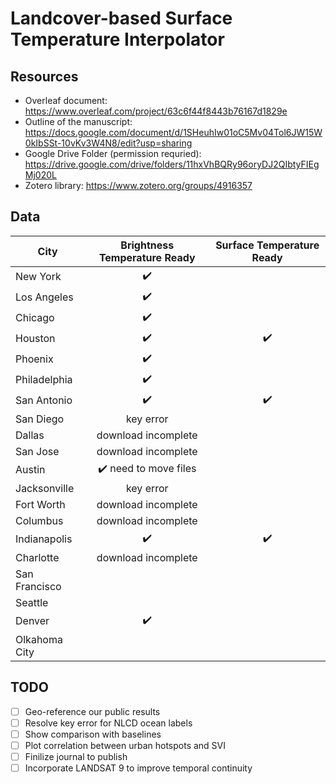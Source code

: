 # Landcover-based Surface Temperature Interpolator

## Resources 
* Overleaf document: https://www.overleaf.com/project/63c6f44f8443b76167d1829e
* Outline of the manuscript: https://docs.google.com/document/d/1SHeuhIw01oC5Mv04Tol6JW15W0kIbSSt-10vKv3W4N8/edit?usp=sharing
* Google Drive Folder (permission requried): https://drive.google.com/drive/folders/11hxVhBQRy96oryDJ2QIbtyFIEgMj020L 
* Zotero library: https://www.zotero.org/groups/4916357

## Data
| City | Brightness Temperature Ready | Surface Temperature Ready |
| --- | :---: | :---:|
| New York | :heavy_check_mark: | |
| Los Angeles | :heavy_check_mark: | |
| Chicago | :heavy_check_mark: | |
| Houston | :heavy_check_mark: |:heavy_check_mark:|
| Phoenix | :heavy_check_mark: | |
| Philadelphia |:heavy_check_mark:| |
| San Antonio |:heavy_check_mark:|:heavy_check_mark: |
| San Diego |key error| |
| Dallas |download incomplete| |
| San Jose |download incomplete| |
| Austin |:heavy_check_mark: need to move files| |
| Jacksonville |key error| |
| Fort Worth |download incomplete| |
| Columbus |download incomplete| |
| Indianapolis |:heavy_check_mark:|:heavy_check_mark:|
| Charlotte |download incomplete| |
| San Francisco | | |
| Seattle | | |
| Denver | :heavy_check_mark:| |
| Olkahoma City | | |

## TODO
- [ ] Geo-reference our public results
- [ ] Resolve key error for NLCD ocean labels
- [ ] Show comparison with baselines
- [ ] Plot correlation between urban hotspots and SVI
- [ ] Finilize journal to publish 
- [ ] Incorporate LANDSAT 9 to improve temporal continuity
